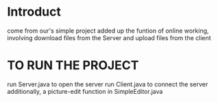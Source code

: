 # Introduct

  come from our's simple project
  added up the funtion of online working, involving download files from the Server and upload files from the client

# TO RUN THE PROJECT

  run Server.java to open the server
  run Client.java to connect the server
  additionally, a picture-edit function in SimpleEditor.java
  
